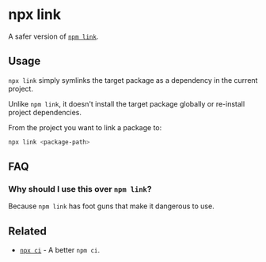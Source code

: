 # npx link

A safer version of [`npm link`](https://docs.npmjs.com/cli/v8/commands/npm-link).

## Usage

`npx link` simply symlinks the target package as a dependency in the current project.

Unlike `npm link`, it doesn't install the target package globally or re-install project dependencies.

From the project you want to link a package to:

```sh
npx link <package-path>
```

## FAQ

### Why should I use this over `npm link`?
Because `npm link` has foot guns that make it dangerous to use.

## Related

- [`npx ci`](https://github.com/privatenumber/ci) - A better `npm ci`.